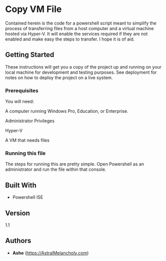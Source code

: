 # Copy VM File

Contained herein is the code for a powershell script meant to simplify the process of transferring files from a host computer and a virtual machine hosted via Hyper-V. It will enable the services required if they are not enabled and make easy the steps to transfer. I hope it is of aid.

## Getting Started

These instructions will get you a copy of the project up and running on your local machine for development and testing purposes. See deployment for notes on how to deploy the project on a live system.

### Prerequisites

You will need:

A computer running Windows Pro, Education, or Enterprise.

Administrator Privileges

Hyper-V

A VM that needs files

### Running this file

The steps for running this are pretty simple. Open Powershell as an administrator and run the file within that console.

## Built With

* Powershell ISE

## Version

1.1

## Authors

* **Ashe** (https://AstralMelancholy.com)
